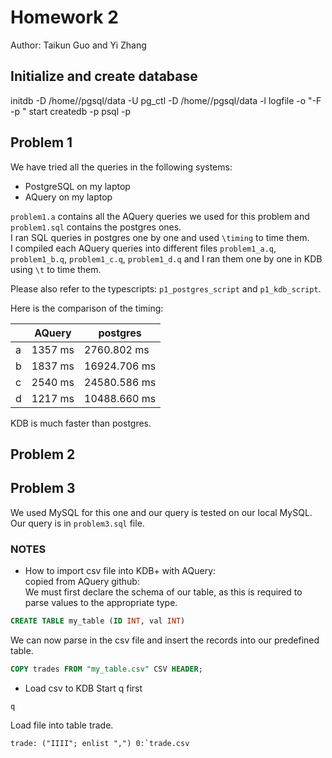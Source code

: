 Homework 2
==========

Author: Taikun Guo and Yi Zhang

## Initialize and create database
initdb -D /home/<USERNAME>/pgsql/data -U <USERNAME>
pg_ctl -D /home/<USERNAME>/pgsql/data -l logfile -o "-F -p <PORT>" start
createdb <DATABASE> -p <PORT>
psql <DATABASE> -p <PORT>

## Problem 1  
We have tried all the queries in the following systems:  

- PostgreSQL on my laptop  
- AQuery on my laptop  

`problem1.a` contains all the AQuery queries we used for this problem and `problem1.sql` contains the postgres ones.  
I ran SQL queries in postgres one by one and used `\timing` to time them.  
I compiled each AQuery queries into different files `problem1_a.q`, `problem1_b.q`, `problem1_c.q`, `problem1_d.q` and I ran them one by one in KDB using `\t` to time them.  

Please also refer to the typescripts: `p1_postgres_script` and `p1_kdb_script`.

Here is the comparison of the timing:  

|   |AQuery  |postgres    |
|---|--------|------------|
|a  |1357 ms |2760.802 ms |
|b  |1837 ms |16924.706 ms|
|c  |2540 ms |24580.586 ms|
|d  |1217 ms |10488.660 ms|

KDB is much faster than postgres.

## Problem 2  

## Problem 3  
We used MySQL for this one and our query is tested on our local MySQL. Our query is in `problem3.sql` file.


### NOTES

- How to import csv file into KDB+ with AQuery:  
copied from AQuery github:  
We must first declare the schema of our table, as this is required to parse values to the appropriate type.
```sql
CREATE TABLE my_table (ID INT, val INT)
```
We can now parse in the csv file and insert the records into our predefined table.
```sql
COPY trades FROM "my_table.csv" CSV HEADER;
```

- Load csv to KDB
Start q first
```
q
```
Load file into table trade.  
```
trade: ("IIII"; enlist ",") 0:`trade.csv
```
